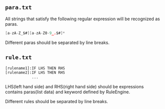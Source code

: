 ## `para.txt`

All strings that satisfy the following regular expression will be recognized as paras.

```c
[a-zA-Z_$#][a-zA-Z0-9_.$#]*
```

Different paras should be separated by line breaks.



## `rule.txt`

```bash
[rulename1]:IF LHS THEN RHS
[rulename2]:IF LHS THEN RHS
			...
```

LHS(left hand side) and RHS(right hand side) should be expressions contains paras(list data) and keyword defined by RuleEngine.

Different rules should be separated by line breaks.